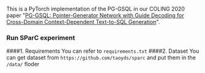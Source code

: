 This is a PyTorch implementation of the PG-GSQL in our COLING 2020 paper "[PG-GSQL: Pointer-Generator Network with Guide Decoding for Cross-Domain Context-Dependent Text-to-SQL Generation](https://www.aclweb.org/anthology/2020.coling-main.33/)".



### Run SParC experiment

####1. Requirements
You can refer to `requirements.txt` 
####2. Dataset
You can get dataset from  `https://github.com/taoyds/sparc` and put them in the `/data/` floder